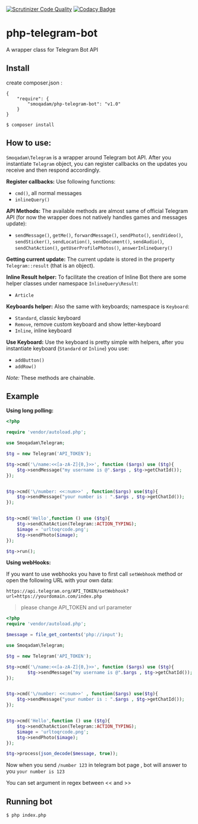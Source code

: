 [![Scrutinizer Code Quality](https://scrutinizer-ci.com/g/smoqadam/php-telegram-bot/badges/quality-score.png?b=master)](https://scrutinizer-ci.com/g/smoqadam/php-telegram-bot/?branch=master)
[![Codacy Badge](https://www.codacy.com/project/badge/7008dc0d211c4bba95e5b31537702050)](https://www.codacy.com/app/phpro-ir/php-telegram-bot)
# php-telegram-bot
A wrapper class for Telegram Bot API

## Install
create composer.json :
```
{
    "require": {
        "smoqadam/php-telegram-bot": "v1.0"
    }
}
```

`$ composer install`

## How to use:
`Smoqadam\Telegram` is a wrapper around Telegram bot API. After you instantiate `Telegram` object, you can register callbacks on the updates you receive and then respond accordingly.

**Register callbacks:** Use following functions:
-  `cmd()`, all normal messages
-  `inlineQuery()`


**API Methods:**
The available methods are almost same of official Telegram API (for now the wrapper does not natively handles games and messages update):
-   `sendMessage()`, `getMe()`, `forwardMessage()`, `sendPhoto()`, `sendVideo()`, `sendSticker()`, `sendLocation()`, `sendDocument()`, `sendAudio()`, `sendChatAction()`, `getUserProfilePhotos()`, `answerInlineQuery()`

**Getting current update:**
The current update is stored in the property `Telegram::result` (that is an object).

**Inline Result helper:**
To facilitate the creation of Inline Bot there are some helper classes under namespace `InlineQuery\Result`:
-   `Article`

**Keyboards helper:**
Also the same with keyboards; namespace is `Keyboard`:
-   `Standard`, classic keyboard
-   `Remove`, remove custom keyboard and show letter-keyboard
-   `Inline`, inline keyboard

**Use Keyboard:**
Use the keyboard is pretty simple with helpers, after you instantiate keyboard (`Standard` or `Inline`) you use:
-  `addButton()`
-  `addRow()`

_Note:_ These methods are chainable.

## Example
**Using long polling:**
```php
<?php

require 'vendor/autoload.php';

use Smoqadam\Telegram;

$tg = new Telegram('API_TOKEN');

$tg->cmd('\/name:<<[a-zA-Z]{0,}>>', function ($args) use ($tg){
	$tg->sendMessage("my username is @".$args , $tg->getChatId());
});


$tg->cmd('\/number: <<:num>>' , function($args) use($tg){
	$tg->sendMessage("your number is : ".$args , $tg->getChatId());
});


$tg->cmd('Hello',function () use ($tg){
	$tg->sendChatAction(Telegram::ACTION_TYPING);
	$image = 'urltoqrcode.png';
	$tg->sendPhoto($image);
});

$tg->run();

```


**Using webHooks:**

If you want to use webhooks you have to first call `setWebhook` method or open the following URL with your own data:

`https://api.telegram.org/API_TOKEN/setWebhook?url=https://yourdomain.com/index.php`
>please change API_TOKEN and url parameter

```php
<?php
require 'vendor/autoload.php';

$message = file_get_contents('php://input');

use Smoqadam\Telegram;

$tg = new Telegram('API_TOKEN');

$tg->cmd('\/name:<<[a-zA-Z]{0,}>>', function ($args) use ($tg){
		$tg->sendMessage("my username is @".$args , $tg->getChatId());
});


$tg->cmd('\/number: <<:num>>' , function($args) use($tg){
	$tg->sendMessage("your number is : ".$args , $tg->getChatId());
});


$tg->cmd('Hello',function () use ($tg){
	$tg->sendChatAction(Telegram::ACTION_TYPING);
	$image = 'urltoqrcode.png';
	$tg->sendPhoto($image);
});

$tg->process(json_decode($message, true));

```
Now when you send `/number 123` in telegram bot page , bot will answer to you `your number is 123`

You can set argument in regex between << and >>

## Running bot
`$ php index.php`
